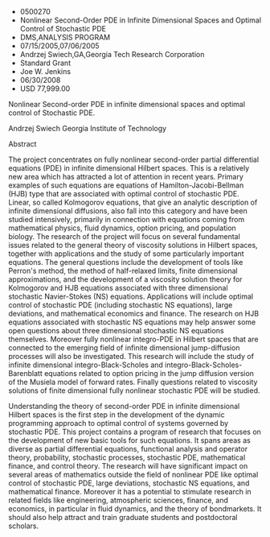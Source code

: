
* 0500270
* Nonlinear Second-Order PDE in Infinite Dimensional Spaces and Optimal Control of Stochastic PDE
* DMS,ANALYSIS PROGRAM
* 07/15/2005,07/06/2005
* Andrzej Swiech,GA,Georgia Tech Research Corporation
* Standard Grant
* Joe W. Jenkins
* 06/30/2008
* USD 77,999.00

Nonlinear Second-order PDE in infinite dimensional spaces and optimal control of
Stochastic PDE.

Andrzej Swiech Georgia Institute of Technology

Abstract

The project concentrates on fully nonlinear second-order partial differential
equations (PDE) in infinite dimensional Hilbert spaces. This is a relatively new
area which has attracted a lot of attention in recent years. Primary examples of
such equations are equations of Hamilton-Jacobi-Bellman (HJB) type that are
associated with optimal control of stochastic PDE. Linear, so called Kolmogorov
equations, that give an analytic description of infinite dimensional diffusions,
also fall into this category and have been studied intensively, primarily in
connection with equations coming from mathematical physics, fluid dynamics,
option pricing, and population biology. The research of the project will focus
on several fundamental issues related to the general theory of viscosity
solutions in Hilbert spaces, together with applications and the study of some
particularly important equations. The general questions include the development
of tools like Perron's method, the method of half-relaxed limits, finite
dimensional approximations, and the development of a viscosity solution theory
for Kolmogorov and HJB equations associated with three dimensional stochastic
Navier-Stokes (NS) equations. Applications will include optimal control of
stochastic PDE (including stochastic NS equations), large deviations, and
mathematical economics and finance. The research on HJB equations associated
with stochastic NS equations may help answer some open questions about three
dimensional stochastic NS equations themselves. Moreover fully nonlinear
integro-PDE in Hilbert spaces that are connected to the emerging field of
infinite dimensional jump-diffusion processes will also be investigated. This
research will include the study of infinite dimensional integro-Black-Scholes
and integro-Black-Scholes-Barenblatt equations related to option pricing in the
jump diffusion version of the Musiela model of forward rates. Finally questions
related to viscosity solutions of finite dimensional fully nonlinear stochastic
PDE will be studied.

Understanding the theory of second-order PDE in infinite dimensional Hilbert
spaces is the first step in the development of the dynamic programming approach
to optimal control of systems governed by stochastic PDE. This project contains
a program of research that focuses on the development of new basic tools for
such equations. It spans areas as diverse as partial differential equations,
functional analysis and operator theory, probability, stochastic processes,
stochastic PDE, mathematical finance, and control theory. The research will have
significant impact on several areas of mathematics outside the field of
nonlinear PDE like optimal control of stochastic PDE, large deviations,
stochastic NS equations, and mathematical finance. Moreover it has a potential
to stimulate research in related fields like engineering, atmospheric sciences,
finance, and economics, in particular in fluid dynamics, and the theory of
bondmarkets. It should also help attract and train graduate students and
postdoctoral scholars.




